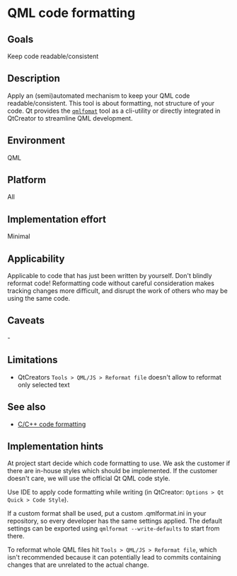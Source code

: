 # QML code formatting

## Goals
Keep code readable/consistent

## Description
Apply an (semi)automated mechanism to keep your QML code readable/consistent. This tool is about formatting, not structure of your code. Qt provides the [`qmlfomat`](https://doc.qt.io/qt-6/qtquick-tools-and-utilities.html#qmlformat) tool as a cli-utility or directly integrated in QtCreator to streamline QML development.

## Environment
QML

## Platform
All

## Implementation effort
Minimal

## Applicability
Applicable to code that has just been written by yourself. Don't blindly reformat code! Reformatting code without careful consideration makes tracking changes more difficult, and disrupt the work of others who may be using the same code.

## Caveats
\-

## Limitations
 - QtCreators `Tools > QML/JS > Reformat file` doesn't allow to reformat only selected text

## See also

- [C/C++ code formatting](https://toobox.basyskom.com/26)

## Implementation hints
At project start decide which code formatting to use. We ask the customer if there are in-house styles which should be implemented. If the customer doesn't care, we will use the official Qt QML code style.

Use IDE to apply code formatting while writing (in QtCreator: `Options > Qt Quick > Code Style`).

If a custom format shall be used, put a custom .qmlformat.ini in your repository, so every developer has the same settings applied. The default settings can be exported using `qmlformat --write-defaults` to start from there.

To reformat whole QML files hit `Tools > QML/JS > Reformat file`, which isn't recommended because it can potentially lead to commits containing changes that are unrelated to the actual change.